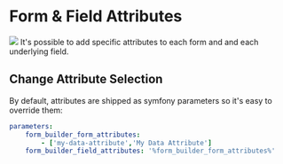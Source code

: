 # Form & Field Attributes
![](http://g.recordit.co/mExDy4lMIe.gif)
It's possible to add specific attributes to each form and and each underlying field.

## Change Attribute Selection
By default, attributes are shipped as symfony parameters so it's easy to override them:

```yml
parameters:
    form_builder_form_attributes:
        - ['my-data-attribute','My Data Attribute']
    form_builder_field_attributes: '%form_builder_form_attributes%'
```